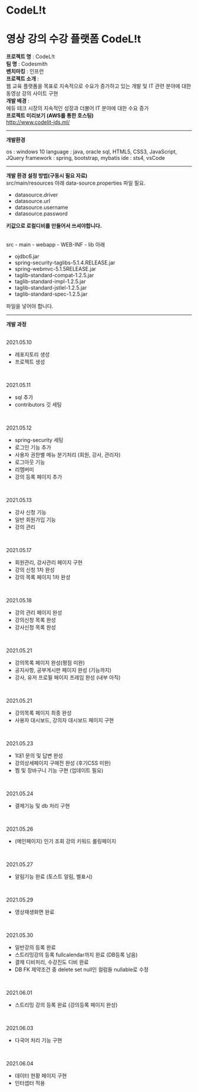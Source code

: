 # CodeL!t



영상 강의 수강 플랫폼 CodeL!t
==============================


**프로젝트 명** : CodeL!t </br>
**팀 명** : Codesmith </br>
**벤치마킹** : 인프런 </br>
**프로젝트 소개** :  </br>
웹 교육 플랫폼을 목표로 지속적으로 수요가 증가하고 있는 개발 및 IT 관련 분야에 대한 동영상 강의 사이트 구현 </br>
**개발 배경** : </br>
에듀 테크 시장의 지속적인 성장과 더불어 IT 분야에 대한 수요 증가 </br>
**프로젝트 미리보기 (AWS를 통한 호스팅)** </br>
http://www.codelit-jds.ml/ </br>

------------------------------------------
**개발환경**
<br/>

os : windows 10
language : java, oracle sql, HTML5, CSS3, JavaScript, JQuery
framework : spring, bootstrap, mybatis
ide : sts4, vsCode

------------------------------------------
**개발 환경 설정 방법(구동시 필요 자료)** <br/>
src/main/resources 아래 data-source.properties 파일 필요. </br>
 - datasource.driver
 - datasource.url
 - datasource.username
 - datasource.password

**키값으로 로컬디비를 만들어서 쓰셔야합니다.**
<br/><br/>

src - main - webapp - WEB-INF - lib 아래</br>
 - ojdbc6.jar
 - spring-security-taglibs-5.1.4.RELEASE.jar
 - spring-webmvc-5.1.5RELEASE.jar
 - taglib-standard-compat-1.2.5.jar
 - taglib-standard-impl-1.2.5.jar
 - taglib-standard-jstlel-1.2.5.jar
 - taglib-standard-spec-1.2.5.jar

파일을 넣어야 합니다.

------------------------------------------
**개발 과정**
<br/><br/>

2021.05.10
* 레포지토리 생성 
* 프로젝트 생성
<br/>

2021.05.11
* sql 추가  
* contributors 깃 세팅
<br/>

2021.05.12
* spring-security 세팅
* 로그인 기능 추가
* 사용자 권한별 메뉴 분기처리 (회원, 강사, 관리자)
* 로그아웃 기능
* 리멤버미 
* 강의 등록 페이지 추가
<br/>

2021.05.13
* 강사 신청 기능
* 일반 회원가입 기능
* 강의 관리
<br/>

2021.05.17
* 회원관리, 강사관리 페이지 구현
* 강의 신청 1차 완성
* 강의 목록 페이지 1차 완성
<br/>

2021.05.18
* 강의 관리 페이지 완성
* 강의신청 목록 완성
* 강사신청 목록 완성
<br/>

2021.05.21
* 강의목록 페이지 완성(평점 미완)
* 공지사항, 공부게시판 페이지 완성 (기능까지)
* 강사, 유저 프로필 페이지 프레임 완성 (내부 아직)
<br/>

2021.05.21
* 강의목록 페이지 최종 완성
* 사용자 대시보드, 강의자 대시보드 페이지 구현
<br/>

2021.05.23
* 1대1 문의 및 답변 완성
* 강의상세페이지 구매전 완성 (후기CSS 미완)
* 찜 및 장바구니 기능 구현 (업데이트 필요)
<br/>

2021.05.24
* 결제기능 및 db 처리 구현
<br/>

2021.05.26
* (메인페이지) 인기 조회 강의 키워드 롤링페이지
<br/>

2021.05.27
* 알림기능 완료 (토스트 알림, 벨표시)
<br/>

2021.05.29
* 영상재생화면 완료
<br/>

2021.05.30
* 일반강의 등록 완료
* 스트리밍강의 등록 fullcalendar까지 완료 (DB등록 남음)
* 결제 디비처리, 수강진도 디비 완료
* DB FK 제약조건 중 delete set null인 컬럼들 nullable로 수정
<br/>

2021.06.01
* 스트리밍 강의 등록 완료 (강의등록 페이지 완성)
<br/>

2021.06.03
* 다국어 처리 기능 구현
<br/>

2021.06.04
* 데이터 현황 페이지 구현
* 인터셉터 적용
<br/>
